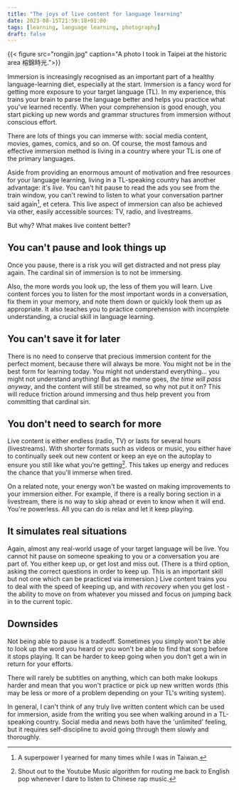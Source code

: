 ```yaml
---
title: "The joys of live content for language learning"
date: 2023-08-15T21:59:18+01:00
tags: [learning, language learning, photography]
draft: false
---
```



{{< figure src="rongjin.jpg" caption="A photo I took in Taipei at the historic area 榕錦時光.">}}

Immersion is increasingly recognised as an important part of a healthy language-learning diet, especially at the start. Immersion is a fancy word for getting more exposure to your target language (TL). In my experience, this trains your brain to parse the language better and helps you practice what you've learned recently. When your comprehension is good enough, you start picking up new words and grammar structures from immersion without conscious effort.

There are lots of things you can immerse with: social media content, movies, games, comics, and so on. Of course, the most famous and effective immersion method is living in a country where your TL is one of the primary languages.

Aside from providing an enormous amount of motivation and free resources for your language learning, living in a TL-speaking country has another advantage: it's _live_. You can't hit pause to read the ads you see from the train window, you can't rewind to listen to what your conversation partner said again[^1], et cetera. This live aspect of immersion can also be achieved via other, easily accessible sources: TV, radio, and livestreams.

[^1]: A superpower I yearned for many times while I was in Taiwan.

But why? What makes live content better?

## You can't pause and look things up

Once you pause, there is a risk you will get distracted and not press play again. The cardinal sin of immersion is to not be immersing.

Also, the more words you look up, the less of them you will learn. Live content forces you to listen for the most important words in a conversation, fix them in your memory, and note them down or quickly look them up as appropriate. It also teaches you to practice comprehension with incomplete understanding, a crucial skill in language learning.

## You can't save it for later

There is no need to conserve that precious immersion content for the perfect moment, because there will always be more. You might not be in the best form for learning today. You might not understand everything... you might not understand anything! But as the meme goes, _the time will pass anyway_, and the content will still be streamed, so why not put it on? This will reduce friction around immersing and thus help prevent you from committing that cardinal sin.

## You don't need to search for more

Live content is either endless (radio, TV) or lasts for several hours (livestreams). With shorter formats such as videos or music,   you either have to continually seek out new content or keep an eye on the autoplay to ensure you still like what you're getting[^2]. This takes up energy and reduces the chance that you'll immerse when tired.

On a related note, your energy won't be wasted on making improvements to your immersion either. For example, if there is a really boring section in a livestream, there is no way to skip ahead or even to know when it will end. You're powerless. All you can do is relax and let it keep playing.

[^2]: Shout out to the Youtube Music algorithm for routing me back to English pop whenever I dare to listen to Chinese rap music.

## It simulates real situations

Again, almost any real-world usage of your target language will be live. You cannot hit pause on someone speaking to you or a conversation you are part of. You either keep up, or get lost and miss out. (There is a third option, asking the correct questions in order to keep up. This is an important skill but not one which can be practiced via immersion.) Live content trains you to deal with the speed of keeping up, and with _recovery_ when you get lost - the ability to move on from whatever you missed and focus on jumping back in to the current topic.

## Downsides

Not being able to pause is a tradeoff. Sometimes you simply won't be able to look up the word you heard or you won't be able to find that song before it stops playing. It can be harder to keep going when you don't get a win in return for your efforts.

There will rarely be subtitles on anything, which can both make lookups harder and mean that you won't practice or pick up new written words (this may be less or more of a problem depending on your TL's writing system).

In general, I can't think of any truly live written content which can be used for immersion, aside from the writing you see when walking around in a TL-speaking country. Social media and news both have the 'unlimited' feeling, but it requires self-discipline to avoid going through them slowly and thoroughly.
